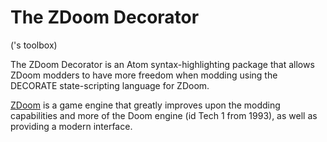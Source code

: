 # The ZDoom Decorator
('s toolbox)

The ZDoom Decorator is an Atom syntax-highlighting package that allows ZDoom
modders to have more freedom when modding using the DECORATE state-scripting
language for ZDoom.

[ZDoom](http://www.zdoom.org) is a game engine that greatly improves upon the
modding capabilities and more of the Doom engine (id Tech 1 from 1993),
as well as providing a modern interface.

![]()
